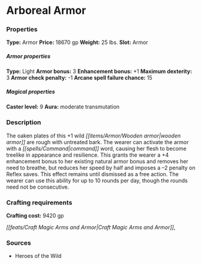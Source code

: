 ﻿---
Title: "Arboreal Armor"
Type: "Armor"
Price: "18670 gp"
Weight: "25 lbs."
Slot: "Armor"
Armor properties Type: "Light"
Armor bonus: "3"
Enhancement bonus: "+1"
Maximum dexterity: "3"
Armor check penalty: "-1"
Arcane spell failure chance: "15"
Caster level: "9"
Aura: "moderate transmutation"
Description: |
  "The oaken plates of this _+1 wild wooden armor_ are rough with untreated bark. The wearer can activate the armor with a command word, causing her flesh to become treelike in appearance and resilience. This grants the wearer a +4 enhancement bonus to her existing natural armor bonus and removes her need to breathe, but reduces her speed by half and imposes a –2 penalty on Reflex saves. This effect remains until dismissed as a free action. The wearer can use this ability for up to 10 rounds per day, though the rounds need not be consecutive."
Crafting cost: "9420 gp"
Sources: "['Heroes of the Wild']"
---

# Arboreal Armor

### Properties

**Type:** Armor **Price:** 18670 gp **Weight:** 25 lbs. **Slot:** Armor

##### Armor properties

**Type:** Light **Armor bonus:** 3 **Enhancement bonus:** +1 **Maximum dexterity:** 3 **Armor check penalty:** -1 **Arcane spell failure chance:** 15

##### Magical properties

**Caster level:** 9 **Aura:** moderate transmutation

### Description

The oaken plates of this +1 wild _[[items/Armor/Wooden armor|wooden armor]]_ are rough with untreated bark. The wearer can activate the armor with a _[[spells/Command|command]]_ word, causing her flesh to become treelike in appearance and resilience. This grants the wearer a +4 enhancement bonus to her existing natural armor bonus and removes her need to breathe, but reduces her speed by half and imposes a –2 penalty on Reflex saves. This effect remains until dismissed as a free action. The wearer can use this ability for up to 10 rounds per day, though the rounds need not be consecutive.

### Crafting requirements

**Crafting cost:** 9420 gp

_[[feats/Craft Magic Arms and Armor|Craft Magic Arms and Armor]]_,

### Sources

* Heroes of the Wild